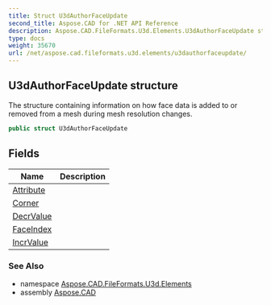 ```yaml
---
title: Struct U3dAuthorFaceUpdate
second_title: Aspose.CAD for .NET API Reference
description: Aspose.CAD.FileFormats.U3d.Elements.U3dAuthorFaceUpdate struct. The structure containing information on how face data is added to or removed from a mesh during mesh resolution changes
type: docs
weight: 35670
url: /net/aspose.cad.fileformats.u3d.elements/u3dauthorfaceupdate/
---
```

## U3dAuthorFaceUpdate structure

The structure containing information on how face data is added to or removed from a mesh during mesh resolution changes.

```csharp
public struct U3dAuthorFaceUpdate
```

## Fields

| Name | Description |
| --- | --- |
| [Attribute](../../aspose.cad.fileformats.u3d.elements/u3dauthorfaceupdate/attribute/) |  |
| [Corner](../../aspose.cad.fileformats.u3d.elements/u3dauthorfaceupdate/corner/) |  |
| [DecrValue](../../aspose.cad.fileformats.u3d.elements/u3dauthorfaceupdate/decrvalue/) |  |
| [FaceIndex](../../aspose.cad.fileformats.u3d.elements/u3dauthorfaceupdate/faceindex/) |  |
| [IncrValue](../../aspose.cad.fileformats.u3d.elements/u3dauthorfaceupdate/incrvalue/) |  |

### See Also

* namespace [Aspose.CAD.FileFormats.U3d.Elements](../../aspose.cad.fileformats.u3d.elements/)
* assembly [Aspose.CAD](../../)


